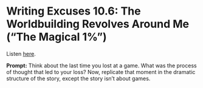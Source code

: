 # Writing Excuses 10.6: The Worldbuilding Revolves Around Me (“The Magical 1%”) 

Listen [here](http://www.writingexcuses.com/2015/02/08/writing-excuses-10-6-the-worldbuilding-revolves-around-me-the-magical-1/). 

**Prompt:** Think about the last time you lost at a game. What was the process of thought that led to your loss? Now, replicate that moment in the dramatic structure of the story, except the story isn’t about games.